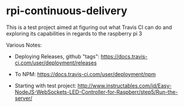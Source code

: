 # rpi-continuous-delivery
This is a test project aimed at figuring out what Travis CI can do and exploring its capabilities in regards to the raspberry pi 3



Various Notes:

 - Deploying Releases, github "tags":
 https://docs.travis-ci.com/user/deployment/releases
 - To NPM:
 https://docs.travis-ci.com/user/deployment/npm

 - Starting with test project:
 http://www.instructables.com/id/Easy-NodeJS-WebSockets-LED-Controller-for-Raspberr/step5/Run-the-server/